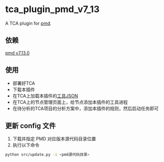 # tca_plugin_pmd_v7_13
A TCA plugin for [pmd](https://github.com/pmd/pmd/releases/tag/pmd_releases%2F7.13.0).

## 依赖

[pmd v7.13.0](https://github.com/pmd/pmd/releases/download/pmd_releases%2F7.13.0/pmd-dist-7.13.0-bin.zip)

## 使用
- 部署好TCA
- 下载本插件
- 在TCA上加载本插件的[工具JSON](config/pmd.json)
- 在TCA上的节点管理页面上，给节点添加本插件的工具进程
- 在待分析的TCA项目的分析方案中，添加本插件的规则，然后启动任务即可

## 更新 config 文件
1. 下载并指定 PMD 对应版本源代码目录位置
2. 执行以下命令
```bash
python src/update.py -i <pmd源代码目录>
```

